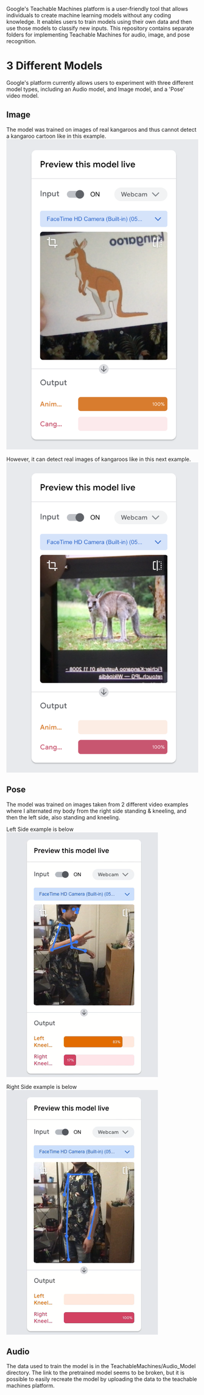 Google's Teachable Machines platform is a user-friendly tool that allows individuals to create machine learning models without any coding knowledge. It enables users to train models using their own data and then use those models to classify new inputs. This repository contains separate folders for implementing Teachable Machines for audio, image, and pose recognition.

# 3 Different Models

Google's platform currently allows users to experiment with three different model types, including an Audio model, and Image model, and a 'Pose' video model.

## Image
The model was trained on images of real kangaroos and thus cannot detect a kangaroo cartoon like in this example.
![Alt Text](./demo/image/kangaroo_cartoon.png)

However, it can detect real images of kangaroos like in this next example.
![Alt Text](./demo/image/kangaroo_picture.png)

## Pose
The model was trained on images taken from 2 different video examples where I alternated my body from the right side standing & kneeling, and then the left side, also standing and kneeling.

Left Side example is below
![Alt Text](./demo/pose/left_kneel.png)

Right Side example is below
![Alt Text](./demo/pose/right_kneel.png)

## Audio
The data used to train the model is in the TeachableMachines/Audio_Model directory. The link to the pretrained model seems to be broken, but it is possible to easily recreate the model by uploading the data to the teachable machines platform.